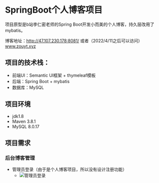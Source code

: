 # SpringBoot个人博客项目
项目原型是b站李仁密老师的Spring Boot开发小而美的个人博客，持久层改用了mybatis。

博客地址：http://47.107.230.178:8081/      或者（2022/4/11之后可以访问）www.zouyt.xyz
## 项目的技术栈：
  - 前端UI：Semantic UI框架 + thymeleaf模板
  - 后端：Spring Boot + mybatis
  - 数据库：MySQL
 ## 项目环境
  - jdk1.8
  - Maven 3.8.1
  - MySQL 8.0.17
 ## 项目需求
 ### 后台博客管理
 - 管理员登录（由于是个人博客项目，所以没有设计注册功能）
    - ![管理员登录](https://gitee.com/zou_yt/image/raw/master/img/博客后端管理登录.png)
